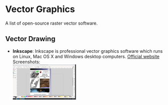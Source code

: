 # Vector Graphics

A list of open-source raster vector software.

## Vector Drawing

- **Inkscape**: Inkscape is professional vector graphics software which runs on Linux, Mac OS X and Windows desktop computers.
  [Official website](https://inkscape.org/)
  Screenshots: <br>
  <a href=".././images/inkscape_drena_relazione_scientifica_arc-team.png">
      <img src=".././images/inkscape_drena_relazione_scientifica_arc-team.png?raw=true" alt="Screenshot" width="200"/>
  </a>

